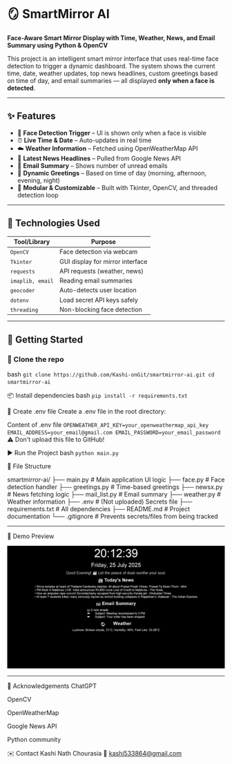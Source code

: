 # 🪞 SmartMirror AI

**Face-Aware Smart Mirror Display with Time, Weather, News, and Email Summary using Python & OpenCV**

This project is an intelligent smart mirror interface that uses real-time face detection to trigger a dynamic dashboard. The system shows the current time, date, weather updates, top news headlines, custom greetings based on time of day, and email summaries — all displayed **only when a face is detected**.

---

## ✨ Features

- 👤 **Face Detection Trigger** – UI is shown only when a face is visible
- ⏰ **Live Time & Date** – Auto-updates in real time
- ☁️ **Weather Information** – Fetched using OpenWeatherMap API
- 📰 **Latest News Headlines** – Pulled from Google News API
- 📧 **Email Summary** – Shows number of unread emails
- 💬 **Dynamic Greetings** – Based on time of day (morning, afternoon, evening, night)
- 🧠 **Modular & Customizable** – Built with Tkinter, OpenCV, and threaded detection loop

---

## 🧪 Technologies Used

| Tool/Library      | Purpose                           |
|-------------------|-----------------------------------|
| `OpenCV`          | Face detection via webcam         |
| `Tkinter`         | GUI display for mirror interface  |
| `requests`        | API requests (weather, news)      |
| `imaplib, email`  | Reading email summaries           |
| `geocoder`        | Auto-detects user location        |
| `dotenv`          | Load secret API keys safely       |
| `threading`       | Non-blocking face detection       |

---

## 🚀 Getting Started

### 📁 Clone the repo

bash
`git clone https://github.com/Kashi-onGit/smartmirror-ai.git
cd smartmirror-ai`

📦 Install dependencies
bash
`
pip install -r requirements.txt
`

🔐 Create .env file
Create a .env file in the root directory:

Content of .env file
`OPENWEATHER_API_KEY=your_openweathermap_api_key
EMAIL_ADDRESS=your_email@gmail.com
EMAIL_PASSWORD=your_email_password`
⚠️ Don't upload this file to GitHub!

▶️ Run the Project
bash
`python main.py`

📌 File Structure

smartmirror-ai/
├── main.py               # Main application UI logic
├── face.py               # Face detection handler
├── greetings.py          # Time-based greetings
├── newsx.py              # News fetching logic
├── mail_list.py          # Email summary
├── weather.py            # Weather information
├── .env                  # (Not uploaded) Secrets file
├── requirements.txt      # All dependencies
├── README.md             # Project documentation
└── .gitignore            # Prevents secrets/files from being tracked

---

📸 Demo Preview

![SmartMirror UI](screenshot/SmartMirror.JPG)

---

🙌 Acknowledgements
ChatGPT

OpenCV

OpenWeatherMap

Google News API

Python community

✉️ Contact
Kashi Nath Chourasia
📧 kashi533864@gmail.com

